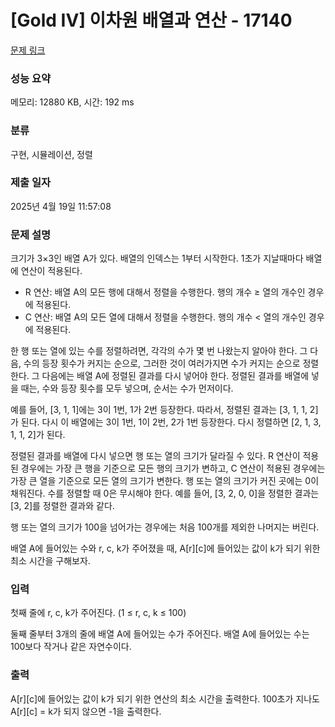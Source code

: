 # [Gold IV] 이차원 배열과 연산 - 17140 

[문제 링크](https://www.acmicpc.net/problem/17140) 

### 성능 요약

메모리: 12880 KB, 시간: 192 ms

### 분류

구현, 시뮬레이션, 정렬

### 제출 일자

2025년 4월 19일 11:57:08

### 문제 설명

<p>크기가 3×3인 배열 A가 있다. 배열의 인덱스는 1부터 시작한다. 1초가 지날때마다 배열에 연산이 적용된다.</p>

<ul>
	<li>R 연산: 배열 A의 모든 행에 대해서 정렬을 수행한다. 행의 개수 ≥ 열의 개수인 경우에 적용된다.</li>
	<li>C 연산: 배열 A의 모든 열에 대해서 정렬을 수행한다. 행의 개수 < 열의 개수인 경우에 적용된다.</li>
</ul>

<p>한 행 또는 열에 있는 수를 정렬하려면, 각각의 수가 몇 번 나왔는지 알아야 한다. 그 다음, 수의 등장 횟수가 커지는 순으로, 그러한 것이 여러가지면 수가 커지는 순으로 정렬한다. 그 다음에는 배열 A에 정렬된 결과를 다시 넣어야 한다. 정렬된 결과를 배열에 넣을 때는, 수와 등장 횟수를 모두 넣으며, 순서는 수가 먼저이다.</p>

<p>예를 들어, [3, 1, 1]에는 3이 1번, 1가 2번 등장한다. 따라서, 정렬된 결과는 [3, 1, 1, 2]가 된다. 다시 이 배열에는 3이 1번, 1이 2번, 2가 1번 등장한다. 다시 정렬하면 [2, 1, 3, 1, 1, 2]가 된다.</p>

<p>정렬된 결과를 배열에 다시 넣으면 행 또는 열의 크기가 달라질 수 있다. R 연산이 적용된 경우에는 가장 큰 행을 기준으로 모든 행의 크기가 변하고, C 연산이 적용된 경우에는 가장 큰 열을 기준으로 모든 열의 크기가 변한다. 행 또는 열의 크기가 커진 곳에는 0이 채워진다. 수를 정렬할 때 0은 무시해야 한다. 예를 들어, [3, 2, 0, 0]을 정렬한 결과는 [3, 2]를 정렬한 결과와 같다.</p>

<p>행 또는 열의 크기가 100을 넘어가는 경우에는 처음 100개를 제외한 나머지는 버린다.</p>

<p>배열 A에 들어있는 수와 r, c, k가 주어졌을 때, A[r][c]에 들어있는 값이 k가 되기 위한 최소 시간을 구해보자.</p>

### 입력 

 <p>첫째 줄에 r, c, k가 주어진다. (1 ≤ r, c, k ≤ 100)</p>

<p>둘째 줄부터 3개의 줄에 배열 A에 들어있는 수가 주어진다. 배열 A에 들어있는 수는 100보다 작거나 같은 자연수이다.</p>

### 출력 

 <p>A[r][c]에 들어있는 값이 k가 되기 위한 연산의 최소 시간을 출력한다. 100초가 지나도 A[r][c] = k가 되지 않으면 -1을 출력한다.</p>

